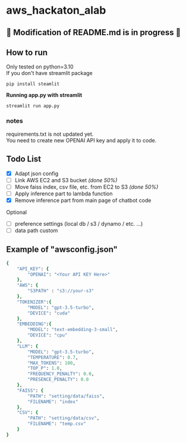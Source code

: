 # aws_hackaton_alab


## :wrench: Modification of README.md is in progress :wrench:  

## How to run
Only tested on python=3.10  
If you don't have streamlit package  
```
pip install steamlit
```
**Running app.py with streamlit**
```
streamlit run app.py
```


### notes  
requirements.txt is not updated yet.  
You need to create new OPENAI API key and apply it to code.  

## Todo List  
- [x] Adapt json config
- [ ] Link AWS EC2 and S3 bucket *(done 50%)*
- [ ] Move faiss index, csv file, etc. from EC2 to S3 *(done 50%)*
- [ ] Apply inference part to lambda function
- [x] Remove inference part from main page of chatbot code

Optional
- [ ] preference settings (local db / s3 / dynamo / etc. ...)
- [ ] data path custom

## Example of "awsconfig.json"
```ruby
{
    "API_KEY": {
        "OPENAI": "<Your API KEY Here>"
    },
    "AWS": {
        "S3PATH" : "s3://your-s3"
    },
    "TOKENIZER":{
        "MODEL": "gpt-3.5-turbo",
        "DEVICE": "cuda"
    },
    "EMBEDDING":{
        "MODEL": "text-embedding-3-small",
        "DEVICE": "cpu"
    },
    "LLM": {
        "MODEL": "gpt-3.5-turbo",
        "TEMPERATURE": 0.7,
        "MAX_TOKENS": 100,
        "TOP_P": 1.0,
        "FREQUENCY_PENALTY": 0.0,
        "PRESENCE_PENALTY": 0.0
    },
    "FAISS": {
        "PATH": "setting/data/faiss",
        "FILENAME": "index"
    },
    "CSV": {
        "PATH": "setting/data/csv",
        "FILENAME": "temp.csv"
    }
}
```